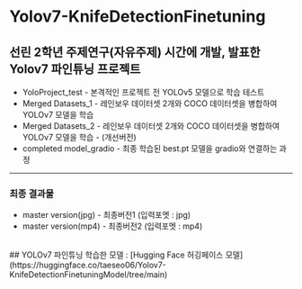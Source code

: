 # Yolov7-KnifeDetectionFinetuning
선린 2학년 주제연구(자유주제) 시간에 개발, 발표한 Yolov7 파인튜닝 프로젝트
<br>
--- 

* YoloProject_test - 본격적인 프로젝트 전 YOLOv5 모델으로 학습 테스트
* Merged Datasets_1 - 레인보우 데이터셋 2개와 COCO 데이터셋을 병합하여 YOLOv7 모델을 학습
* Merged Datasets_2 - 레인보우 데이터셋 2개와 COCO 데이터셋을 병합하여 YOLOv7 모델을 학습 - (개선버전)
* completed model_gradio - 최종 학습된 best.pt 모델을 gradio와 연결하는 과정

---
### 최종 결과물

* master version(jpg) - 최종버전1 (입력포멧 : jpg)
* master version(mp4) - 최종버전2 (입력포멧 : mp4)

<br>
## YOLOv7 파인튜닝 학습한 모델 : [Hugging Face 허깅페이스 모델](https://huggingface.co/taeseo06/Yolov7-KnifeDetectionFinetuningModel/tree/main)

